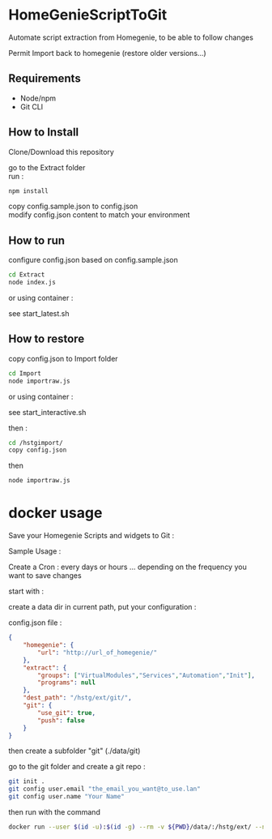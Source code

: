 # HomeGenieScriptToGit
Automate script extraction from Homegenie, to be able to follow changes

Permit Import back to homegenie (restore older versions...)

## Requirements

- Node/npm  
- Git CLI  


## How to Install

Clone/Download this repository

go to the Extract folder  
run :
```bash
npm install  
```

copy config.sample.json to config.json  
modify config.json content to match your environment  

## How to run

configure config.json based on config.sample.json

```bash
cd Extract
node index.js
```
or using container : 

see start_latest.sh

## How to restore

copy config.json to Import folder

```bash
cd Import
node importraw.js
```

or using container :

see start_interactive.sh

then :

```bash
cd /hstgimport/
copy config.json
```
then 

```bash
node importraw.js
```

# docker usage

Save your Homegenie Scripts and widgets to Git :

Sample Usage :

Create a Cron : every days or hours ... depending on the frequency you want to save changes

start with :

create a data dir in current path, put your configuration : 

config.json file :
```json
{
    "homegenie": { 
        "url": "http://url_of_homegenie/"
    },
    "extract": {
        "groups": ["VirtualModules","Services","Automation","Init"], 
        "programs": null
    },
    "dest_path": "/hstg/ext/git/",
    "git": {
        "use_git": true,
        "push": false
    }
}
```

then create a subfolder "git"  (./data/git)

go to the git folder and create a git repo :

```bash
git init .
git config user.email "the_email_you_want@to_use.lan"
git config user.name "Your Name"
```

then run with the command

```bash
docker run --user $(id -u):$(id -g) --rm -v ${PWD}/data/:/hstg/ext/ --name=hstg mtudury/hstg:0.5
```


